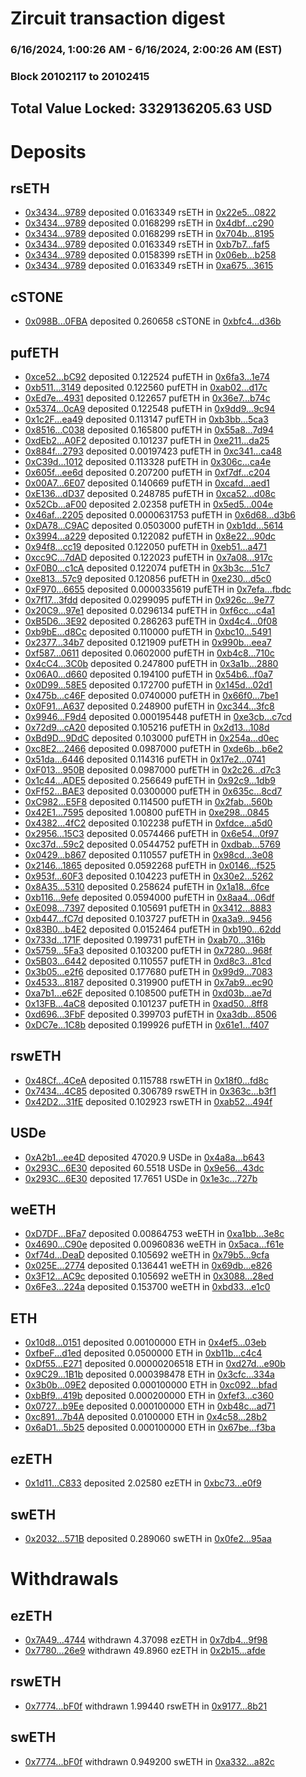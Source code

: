 # Zircuit transaction digest
### 6/16/2024, 1:00:26 AM - 6/16/2024, 2:00:26 AM (EST)
### Block 20102117 to 20102415

## Total Value Locked: 3329136205.63 USD

# Deposits
## rsETH
- [0x3434...9789](https://etherscan.io/address/0x34349c5569e7B846c3558961552D2202760A9789) deposited 0.0163349 rsETH in [0x22e5...0822](https://etherscan.io/tx/0x34349c5569e7B846c3558961552D2202760A9789)
- [0x3434...9789](https://etherscan.io/address/0x34349c5569e7B846c3558961552D2202760A9789) deposited 0.0168299 rsETH in [0x4dbf...c290](https://etherscan.io/tx/0x34349c5569e7B846c3558961552D2202760A9789)
- [0x3434...9789](https://etherscan.io/address/0x34349c5569e7B846c3558961552D2202760A9789) deposited 0.0168299 rsETH in [0x704b...8195](https://etherscan.io/tx/0x34349c5569e7B846c3558961552D2202760A9789)
- [0x3434...9789](https://etherscan.io/address/0x34349c5569e7B846c3558961552D2202760A9789) deposited 0.0163349 rsETH in [0xb7b7...faf5](https://etherscan.io/tx/0x34349c5569e7B846c3558961552D2202760A9789)
- [0x3434...9789](https://etherscan.io/address/0x34349c5569e7B846c3558961552D2202760A9789) deposited 0.0158399 rsETH in [0x06eb...b258](https://etherscan.io/tx/0x34349c5569e7B846c3558961552D2202760A9789)
- [0x3434...9789](https://etherscan.io/address/0x34349c5569e7B846c3558961552D2202760A9789) deposited 0.0163349 rsETH in [0xa675...3615](https://etherscan.io/tx/0x34349c5569e7B846c3558961552D2202760A9789)
## cSTONE
- [0x098B...0FBA](https://etherscan.io/address/0x098B6eDB329888ed006381E0C0301f70E0040FBA) deposited 0.260658 cSTONE in [0xbfc4...d36b](https://etherscan.io/tx/0x098B6eDB329888ed006381E0C0301f70E0040FBA)
## pufETH
- [0xce52...bC92](https://etherscan.io/address/0xce52a1fba74d084423e7bE32F32de60A40fabC92) deposited 0.122524 pufETH in [0x6fa3...1e74](https://etherscan.io/tx/0xce52a1fba74d084423e7bE32F32de60A40fabC92)
- [0xb511...3149](https://etherscan.io/address/0xb5115D9746b13fa6397FfFf8AA588f5235D13149) deposited 0.122560 pufETH in [0xab02...d17c](https://etherscan.io/tx/0xb5115D9746b13fa6397FfFf8AA588f5235D13149)
- [0xEd7e...4931](https://etherscan.io/address/0xEd7eD7D50B94e12920899f9879021C4baeAa4931) deposited 0.122657 pufETH in [0x36e7...b74c](https://etherscan.io/tx/0xEd7eD7D50B94e12920899f9879021C4baeAa4931)
- [0x5374...0cA9](https://etherscan.io/address/0x5374bdbB5773FAfdA9CB1886E3e4A3940BD40cA9) deposited 0.122548 pufETH in [0x9dd9...9c94](https://etherscan.io/tx/0x5374bdbB5773FAfdA9CB1886E3e4A3940BD40cA9)
- [0x1c2F...ea49](https://etherscan.io/address/0x1c2Ff71067F90C3490d307A8729cF565F869ea49) deposited 0.113147 pufETH in [0xb3bb...5ca3](https://etherscan.io/tx/0x1c2Ff71067F90C3490d307A8729cF565F869ea49)
- [0x8516...C038](https://etherscan.io/address/0x851692bA1832ae548F438D4420242A5779f7C038) deposited 0.165800 pufETH in [0x55a8...7d94](https://etherscan.io/tx/0x851692bA1832ae548F438D4420242A5779f7C038)
- [0xdEb2...A0F2](https://etherscan.io/address/0xdEb2a08566eBB06D46256cF54C3709EDe1FbA0F2) deposited 0.101237 pufETH in [0xe211...da25](https://etherscan.io/tx/0xdEb2a08566eBB06D46256cF54C3709EDe1FbA0F2)
- [0x884f...2793](https://etherscan.io/address/0x884f27340847963C756D3253b9C75fD26E742793) deposited 0.00197423 pufETH in [0xc341...ca48](https://etherscan.io/tx/0x884f27340847963C756D3253b9C75fD26E742793)
- [0xC39d...1012](https://etherscan.io/address/0xC39d5605Bb90a44a26F3bf89f5bc805e4F1c1012) deposited 0.113328 pufETH in [0x306c...ca4e](https://etherscan.io/tx/0xC39d5605Bb90a44a26F3bf89f5bc805e4F1c1012)
- [0x605f...ee6d](https://etherscan.io/address/0x605f1b93bFE5f7eBeDB2C2d09ab44e9D51bEee6d) deposited 0.207200 pufETH in [0xf7df...c204](https://etherscan.io/tx/0x605f1b93bFE5f7eBeDB2C2d09ab44e9D51bEee6d)
- [0x00A7...6E07](https://etherscan.io/address/0x00A7a6EE59f6aB6bb1fe421282974865e2236E07) deposited 0.140669 pufETH in [0xcafd...aed1](https://etherscan.io/tx/0x00A7a6EE59f6aB6bb1fe421282974865e2236E07)
- [0xE136...dD37](https://etherscan.io/address/0xE136c0F02D8bcF52cB60a41200582D9f8385dD37) deposited 0.248785 pufETH in [0xca52...d08c](https://etherscan.io/tx/0xE136c0F02D8bcF52cB60a41200582D9f8385dD37)
- [0x52Cb...aF00](https://etherscan.io/address/0x52CbB8AF00E728cE2789187622beC8029707aF00) deposited 2.02358 pufETH in [0x5ed5...004e](https://etherscan.io/tx/0x52CbB8AF00E728cE2789187622beC8029707aF00)
- [0x46af...2205](https://etherscan.io/address/0x46af340D29d093CA098Fa4526767eDC374a72205) deposited 0.0000631753 pufETH in [0x6d68...d3b6](https://etherscan.io/tx/0x46af340D29d093CA098Fa4526767eDC374a72205)
- [0xDA78...C9AC](https://etherscan.io/address/0xDA78969b8e274bC55F64a6c7a7C8529C7D38C9AC) deposited 0.0503000 pufETH in [0xb1dd...5614](https://etherscan.io/tx/0xDA78969b8e274bC55F64a6c7a7C8529C7D38C9AC)
- [0x3994...a229](https://etherscan.io/address/0x39948f3369f7F892Fd97f80e346957715A20a229) deposited 0.122082 pufETH in [0x8e22...90dc](https://etherscan.io/tx/0x39948f3369f7F892Fd97f80e346957715A20a229)
- [0x94f8...cc19](https://etherscan.io/address/0x94f882c85F8b2e4a0bD2D0E2C9A6AF862B2dcc19) deposited 0.122050 pufETH in [0xeb51...a471](https://etherscan.io/tx/0x94f882c85F8b2e4a0bD2D0E2C9A6AF862B2dcc19)
- [0xcc9C...7dAD](https://etherscan.io/address/0xcc9CE92B01E92DF58843b108ba331008F91E7dAD) deposited 0.122023 pufETH in [0x7a08...917c](https://etherscan.io/tx/0xcc9CE92B01E92DF58843b108ba331008F91E7dAD)
- [0xF0B0...c1cA](https://etherscan.io/address/0xF0B068da0D19637fD7717F57F93506d8eb98c1cA) deposited 0.122074 pufETH in [0x3b3c...51c7](https://etherscan.io/tx/0xF0B068da0D19637fD7717F57F93506d8eb98c1cA)
- [0xe813...57c9](https://etherscan.io/address/0xe8133454E3E2D52fFb1Abf8357dfD8A28A1857c9) deposited 0.120856 pufETH in [0xe230...d5c0](https://etherscan.io/tx/0xe8133454E3E2D52fFb1Abf8357dfD8A28A1857c9)
- [0xF970...6655](https://etherscan.io/address/0xF97040d2F79E0e55077E26522C68e99F4EC86655) deposited 0.0000335619 pufETH in [0x7efa...fbdc](https://etherscan.io/tx/0xF97040d2F79E0e55077E26522C68e99F4EC86655)
- [0x7f17...3fdd](https://etherscan.io/address/0x7f1779e294D32EC31Cf178e3bf749267b5833fdd) deposited 0.0299095 pufETH in [0x926c...9e77](https://etherscan.io/tx/0x7f1779e294D32EC31Cf178e3bf749267b5833fdd)
- [0x20C9...97e1](https://etherscan.io/address/0x20C9F1f6dBCd456FFAea7de2ED34D442f76e97e1) deposited 0.0296134 pufETH in [0xf6cc...c4a1](https://etherscan.io/tx/0x20C9F1f6dBCd456FFAea7de2ED34D442f76e97e1)
- [0xB5D6...3E92](https://etherscan.io/address/0xB5D6e01Db0791D222C2D080B6acBE3f2eDB23E92) deposited 0.286263 pufETH in [0xd4c4...0f08](https://etherscan.io/tx/0xB5D6e01Db0791D222C2D080B6acBE3f2eDB23E92)
- [0xb9bE...d8Cc](https://etherscan.io/address/0xb9bE0888AAB460bE2E9B26a4E02b4E658Fa0d8Cc) deposited 0.110000 pufETH in [0xbc10...5491](https://etherscan.io/tx/0xb9bE0888AAB460bE2E9B26a4E02b4E658Fa0d8Cc)
- [0x2377...34b7](https://etherscan.io/address/0x2377530da9831e47B1d03B2001e7A2ff303B34b7) deposited 0.121909 pufETH in [0x990b...eea7](https://etherscan.io/tx/0x2377530da9831e47B1d03B2001e7A2ff303B34b7)
- [0xf587...0611](https://etherscan.io/address/0xf5878596bA164416B2cF8836e35998fb24320611) deposited 0.0602000 pufETH in [0xb4c8...710c](https://etherscan.io/tx/0xf5878596bA164416B2cF8836e35998fb24320611)
- [0x4cC4...3C0b](https://etherscan.io/address/0x4cC4FCc63b28bB5E0709E5DfdE64eE362E613C0b) deposited 0.247800 pufETH in [0x3a1b...2880](https://etherscan.io/tx/0x4cC4FCc63b28bB5E0709E5DfdE64eE362E613C0b)
- [0x06A0...d660](https://etherscan.io/address/0x06A0b09DE442643A31cc505075b92214bCbFd660) deposited 0.194100 pufETH in [0x54b6...f0a7](https://etherscan.io/tx/0x06A0b09DE442643A31cc505075b92214bCbFd660)
- [0x0D99...58E5](https://etherscan.io/address/0x0D995e23380861Be89e90F3E3f8dc0c6e24858E5) deposited 0.172700 pufETH in [0x145d...02d1](https://etherscan.io/tx/0x0D995e23380861Be89e90F3E3f8dc0c6e24858E5)
- [0x475b...c46F](https://etherscan.io/address/0x475b56668075b5d11518586Edeb65f028a97c46F) deposited 0.0740000 pufETH in [0x66f0...7be1](https://etherscan.io/tx/0x475b56668075b5d11518586Edeb65f028a97c46F)
- [0x0F91...A637](https://etherscan.io/address/0x0F9140ff451a70d4b4c67E09e52ae4D462E7A637) deposited 0.248900 pufETH in [0xc344...3fc8](https://etherscan.io/tx/0x0F9140ff451a70d4b4c67E09e52ae4D462E7A637)
- [0x9946...F9d4](https://etherscan.io/address/0x99461101468D3FD96Ff8973c0642C7748074F9d4) deposited 0.000195448 pufETH in [0xe3cb...c7cd](https://etherscan.io/tx/0x99461101468D3FD96Ff8973c0642C7748074F9d4)
- [0x72d9...cA20](https://etherscan.io/address/0x72d944D3d552d225d4ac433aEc8132CEde56cA20) deposited 0.105216 pufETH in [0x2d13...108d](https://etherscan.io/tx/0x72d944D3d552d225d4ac433aEc8132CEde56cA20)
- [0xBd9D...9DdC](https://etherscan.io/address/0xBd9Db36BE9d86Adc24bF84923cF4253ab0909DdC) deposited 0.103000 pufETH in [0x254a...d0ec](https://etherscan.io/tx/0xBd9Db36BE9d86Adc24bF84923cF4253ab0909DdC)
- [0xc8E2...2466](https://etherscan.io/address/0xc8E256b249b149FC38Bc0e215D3A461484B62466) deposited 0.0987000 pufETH in [0xde6b...b6e2](https://etherscan.io/tx/0xc8E256b249b149FC38Bc0e215D3A461484B62466)
- [0x51da...6446](https://etherscan.io/address/0x51daF54367286e2c166f0b5db6f45a2DD0556446) deposited 0.114316 pufETH in [0x17e2...0741](https://etherscan.io/tx/0x51daF54367286e2c166f0b5db6f45a2DD0556446)
- [0xF013...950B](https://etherscan.io/address/0xF013610592e06aA0B1235eaCCF37DAd65cFd950B) deposited 0.0987000 pufETH in [0x2c26...d7c3](https://etherscan.io/tx/0xF013610592e06aA0B1235eaCCF37DAd65cFd950B)
- [0x1c44...ADE5](https://etherscan.io/address/0x1c44d0ce99F0508BE0c900827143f7Ea4FC9ADE5) deposited 0.256649 pufETH in [0x92c9...1db9](https://etherscan.io/tx/0x1c44d0ce99F0508BE0c900827143f7Ea4FC9ADE5)
- [0xFf52...BAE3](https://etherscan.io/address/0xFf5286a02e425067Fe88F87309F734192bf4BAE3) deposited 0.0300000 pufETH in [0x635c...8cd7](https://etherscan.io/tx/0xFf5286a02e425067Fe88F87309F734192bf4BAE3)
- [0xC982...E5F8](https://etherscan.io/address/0xC9828b610F640e0a23E39c468A08d420fAC8E5F8) deposited 0.114500 pufETH in [0x2fab...560b](https://etherscan.io/tx/0xC9828b610F640e0a23E39c468A08d420fAC8E5F8)
- [0x42E1...7595](https://etherscan.io/address/0x42E118Bd0a27E434FE4DFb119Ef85a4b87347595) deposited 1.00800 pufETH in [0xe298...0845](https://etherscan.io/tx/0x42E118Bd0a27E434FE4DFb119Ef85a4b87347595)
- [0x4382...4fC2](https://etherscan.io/address/0x43824874a020f6A7e42482209C2ce622090e4fC2) deposited 0.102238 pufETH in [0xfdce...a5d0](https://etherscan.io/tx/0x43824874a020f6A7e42482209C2ce622090e4fC2)
- [0x2956...15C3](https://etherscan.io/address/0x295676D5a293F05CdA7E527a2FF876546cdB15C3) deposited 0.0574466 pufETH in [0x6e54...0f97](https://etherscan.io/tx/0x295676D5a293F05CdA7E527a2FF876546cdB15C3)
- [0xc37d...59c2](https://etherscan.io/address/0xc37d14618A308Ad2ef1A6E3Ceb70DAc81CE459c2) deposited 0.0544752 pufETH in [0xdbab...5769](https://etherscan.io/tx/0xc37d14618A308Ad2ef1A6E3Ceb70DAc81CE459c2)
- [0x0429...b867](https://etherscan.io/address/0x042903e0171651e0Ec9f5337f14f110ED740b867) deposited 0.110557 pufETH in [0x98cd...3e08](https://etherscan.io/tx/0x042903e0171651e0Ec9f5337f14f110ED740b867)
- [0x2146...1865](https://etherscan.io/address/0x2146Fa841F0c1076C064E14c05FfFf6e7BA41865) deposited 0.0592268 pufETH in [0x0146...f525](https://etherscan.io/tx/0x2146Fa841F0c1076C064E14c05FfFf6e7BA41865)
- [0x953f...60F3](https://etherscan.io/address/0x953f197c7d1b6Ec99e9A37877fF3e2B31e5160F3) deposited 0.104223 pufETH in [0x30e2...5262](https://etherscan.io/tx/0x953f197c7d1b6Ec99e9A37877fF3e2B31e5160F3)
- [0x8A35...5310](https://etherscan.io/address/0x8A35a2a968FEaB8BA4159BC806633cF419A45310) deposited 0.258624 pufETH in [0x1a18...6fce](https://etherscan.io/tx/0x8A35a2a968FEaB8BA4159BC806633cF419A45310)
- [0xb116...9efe](https://etherscan.io/address/0xb116D59D65Eb80b7057D3AeA7A79c77C4e819efe) deposited 0.0594000 pufETH in [0x8aa4...06df](https://etherscan.io/tx/0xb116D59D65Eb80b7057D3AeA7A79c77C4e819efe)
- [0xE098...7397](https://etherscan.io/address/0xE0988ff83573B16F3652D133Ffa98c21DfC57397) deposited 0.105691 pufETH in [0x3412...8883](https://etherscan.io/tx/0xE0988ff83573B16F3652D133Ffa98c21DfC57397)
- [0xb447...fC7d](https://etherscan.io/address/0xb44718ceC44D539a2856044d1De9729dCeA4fC7d) deposited 0.103727 pufETH in [0xa3a9...9456](https://etherscan.io/tx/0xb44718ceC44D539a2856044d1De9729dCeA4fC7d)
- [0x83B0...b4E2](https://etherscan.io/address/0x83B05dcDf9Fc5c621B66ee17c83A4Bc00a28b4E2) deposited 0.0152464 pufETH in [0xb190...62dd](https://etherscan.io/tx/0x83B05dcDf9Fc5c621B66ee17c83A4Bc00a28b4E2)
- [0x733d...171F](https://etherscan.io/address/0x733da2e3Ef09e6daaA8cA601d73125a05bF2171F) deposited 0.199731 pufETH in [0xab70...316b](https://etherscan.io/tx/0x733da2e3Ef09e6daaA8cA601d73125a05bF2171F)
- [0x5759...5Fa3](https://etherscan.io/address/0x57593bCf8d8296B51264a3F4f27534227a9f5Fa3) deposited 0.103200 pufETH in [0x7280...968f](https://etherscan.io/tx/0x57593bCf8d8296B51264a3F4f27534227a9f5Fa3)
- [0x5B03...6442](https://etherscan.io/address/0x5B03a73Aa49508982c8B83C548CCb819896E6442) deposited 0.110557 pufETH in [0xd8c3...81cd](https://etherscan.io/tx/0x5B03a73Aa49508982c8B83C548CCb819896E6442)
- [0x3b05...e2f6](https://etherscan.io/address/0x3b055fba2E6195420D3DE830b2Cfef8ed403e2f6) deposited 0.177680 pufETH in [0x99d9...7083](https://etherscan.io/tx/0x3b055fba2E6195420D3DE830b2Cfef8ed403e2f6)
- [0x4533...8187](https://etherscan.io/address/0x4533AFcf90E651E923f15649b4Cd92B7b1fD8187) deposited 0.319900 pufETH in [0x7ab9...ec90](https://etherscan.io/tx/0x4533AFcf90E651E923f15649b4Cd92B7b1fD8187)
- [0xa7b1...e62F](https://etherscan.io/address/0xa7b1cA508b328C6404b502Cf0C34a67d5584e62F) deposited 0.108500 pufETH in [0xd03b...ae7d](https://etherscan.io/tx/0xa7b1cA508b328C6404b502Cf0C34a67d5584e62F)
- [0x13FB...4aC8](https://etherscan.io/address/0x13FBdbE71AAA10c948a65A19E217E2FF31384aC8) deposited 0.101237 pufETH in [0xad50...8ff8](https://etherscan.io/tx/0x13FBdbE71AAA10c948a65A19E217E2FF31384aC8)
- [0xd696...3FbF](https://etherscan.io/address/0xd69686Bb14536e5b10efc4bD5f47a1b232513FbF) deposited 0.399703 pufETH in [0xa3db...8506](https://etherscan.io/tx/0xd69686Bb14536e5b10efc4bD5f47a1b232513FbF)
- [0xDC7e...1C8b](https://etherscan.io/address/0xDC7e6C1F98CA38B1aFa49D4E92fb91D2C1851C8b) deposited 0.199926 pufETH in [0x61e1...f407](https://etherscan.io/tx/0xDC7e6C1F98CA38B1aFa49D4E92fb91D2C1851C8b)
## rswETH
- [0x48Cf...4CeA](https://etherscan.io/address/0x48Cf11DAdf3c4bf9651A4a9Caf94b2C244984CeA) deposited 0.115788 rswETH in [0x18f0...fd8c](https://etherscan.io/tx/0x48Cf11DAdf3c4bf9651A4a9Caf94b2C244984CeA)
- [0x7434...4C85](https://etherscan.io/address/0x7434CA96d8033500600C56bf4390CD4326d64C85) deposited 0.306789 rswETH in [0x363c...b3f1](https://etherscan.io/tx/0x7434CA96d8033500600C56bf4390CD4326d64C85)
- [0x42D2...31fE](https://etherscan.io/address/0x42D2e08dFF65A7535fA27A9bfD1E98E915F931fE) deposited 0.102923 rswETH in [0xab52...494f](https://etherscan.io/tx/0x42D2e08dFF65A7535fA27A9bfD1E98E915F931fE)
## USDe
- [0xA2b1...ee4D](https://etherscan.io/address/0xA2b16c27c0766A1Df18892F7b0413b4f5806ee4D) deposited 47020.9 USDe in [0x4a8a...b643](https://etherscan.io/tx/0xA2b16c27c0766A1Df18892F7b0413b4f5806ee4D)
- [0x293C...6E30](https://etherscan.io/address/0x293C6937D8D82e05B01335F7B33FBA0c8e256E30) deposited 60.5518 USDe in [0x9e56...43dc](https://etherscan.io/tx/0x293C6937D8D82e05B01335F7B33FBA0c8e256E30)
- [0x293C...6E30](https://etherscan.io/address/0x293C6937D8D82e05B01335F7B33FBA0c8e256E30) deposited 17.7651 USDe in [0x1e3c...727b](https://etherscan.io/tx/0x293C6937D8D82e05B01335F7B33FBA0c8e256E30)
## weETH
- [0xD7DF...BFa7](https://etherscan.io/address/0xD7DF7E085214743530afF339aFC420c7c720BFa7) deposited 0.00864753 weETH in [0xa1bb...3e8c](https://etherscan.io/tx/0xD7DF7E085214743530afF339aFC420c7c720BFa7)
- [0x4690...C90e](https://etherscan.io/address/0x4690290cE3f75Ae4879e513d62D7dc5f62F0C90e) deposited 0.00960836 weETH in [0x5aca...f61e](https://etherscan.io/tx/0x4690290cE3f75Ae4879e513d62D7dc5f62F0C90e)
- [0xf74d...DeaD](https://etherscan.io/address/0xf74d43D6b926FBC48f8a97eFBde60EdBa6a9DeaD) deposited 0.105692 weETH in [0x79b5...9cfa](https://etherscan.io/tx/0xf74d43D6b926FBC48f8a97eFBde60EdBa6a9DeaD)
- [0x025E...2774](https://etherscan.io/address/0x025E545E693CfEB629bB5B7Be72fEA50Fa772774) deposited 0.136441 weETH in [0x69db...e826](https://etherscan.io/tx/0x025E545E693CfEB629bB5B7Be72fEA50Fa772774)
- [0x3F12...AC9c](https://etherscan.io/address/0x3F12999A9122fD5B254405FB8A797dB162eAAC9c) deposited 0.105692 weETH in [0x3088...28ed](https://etherscan.io/tx/0x3F12999A9122fD5B254405FB8A797dB162eAAC9c)
- [0x6Fe3...224a](https://etherscan.io/address/0x6Fe35837fB6A7245fd43DF663a339dEa392e224a) deposited 0.153700 weETH in [0xbd33...e1c0](https://etherscan.io/tx/0x6Fe35837fB6A7245fd43DF663a339dEa392e224a)
## ETH
- [0x10d8...0151](https://etherscan.io/address/0x10d8209F0b4a27910fcC8530AFC47Be5F3980151) deposited 0.00100000 ETH in [0x4ef5...03eb](https://etherscan.io/tx/0x10d8209F0b4a27910fcC8530AFC47Be5F3980151)
- [0xfbeF...d1ed](https://etherscan.io/address/0xfbeF9F47c4ffB9535b3f2D58828c04fEf43Dd1ed) deposited 0.0500000 ETH in [0xb11b...c4c4](https://etherscan.io/tx/0xfbeF9F47c4ffB9535b3f2D58828c04fEf43Dd1ed)
- [0xDf55...E271](https://etherscan.io/address/0xDf55e1a5cD3cdCB4D2782dC281300588A9a7E271) deposited 0.00000206518 ETH in [0xd27d...e90b](https://etherscan.io/tx/0xDf55e1a5cD3cdCB4D2782dC281300588A9a7E271)
- [0x9C29...1B1b](https://etherscan.io/address/0x9C290F5744b5606cE9812810a6706D2a17Ac1B1b) deposited 0.000398478 ETH in [0x3cfc...334a](https://etherscan.io/tx/0x9C290F5744b5606cE9812810a6706D2a17Ac1B1b)
- [0x3b0b...09E2](https://etherscan.io/address/0x3b0b99eE8552352A25254559aA0d2786ef5109E2) deposited 0.000100000 ETH in [0xc092...bfad](https://etherscan.io/tx/0x3b0b99eE8552352A25254559aA0d2786ef5109E2)
- [0xbBf9...419b](https://etherscan.io/address/0xbBf9CdAF74f7FA9482d965B7B9D6931Ad710419b) deposited 0.000200000 ETH in [0xfef3...c360](https://etherscan.io/tx/0xbBf9CdAF74f7FA9482d965B7B9D6931Ad710419b)
- [0x0727...b9Ee](https://etherscan.io/address/0x07276DF8e19beB4d954f67c991B7858515a0b9Ee) deposited 0.000100000 ETH in [0xb48c...ad71](https://etherscan.io/tx/0x07276DF8e19beB4d954f67c991B7858515a0b9Ee)
- [0xc891...7b4A](https://etherscan.io/address/0xc8910Ba3Df80c7f4100cE925d6a6c500Ff857b4A) deposited 0.0100000 ETH in [0x4c58...28b2](https://etherscan.io/tx/0xc8910Ba3Df80c7f4100cE925d6a6c500Ff857b4A)
- [0x6aD1...5b25](https://etherscan.io/address/0x6aD1D8F4D3D27aB5DEE2689f019b998aEAE45b25) deposited 0.000100000 ETH in [0x67be...f3ba](https://etherscan.io/tx/0x6aD1D8F4D3D27aB5DEE2689f019b998aEAE45b25)
## ezETH
- [0x1d11...C833](https://etherscan.io/address/0x1d11D5eAA7227C9570a381cf7e5A07C327F4C833) deposited 2.02580 ezETH in [0xbc73...e0f9](https://etherscan.io/tx/0x1d11D5eAA7227C9570a381cf7e5A07C327F4C833)
## swETH
- [0x2032...571B](https://etherscan.io/address/0x20326EB316Afd6FAf15b07793adf6F1f5e46571B) deposited 0.289060 swETH in [0x0fe2...95aa](https://etherscan.io/tx/0x20326EB316Afd6FAf15b07793adf6F1f5e46571B)
# Withdrawals
## ezETH
- [0x7A49...4744](https://etherscan.io/address/0x7A493Be5c2ce014cD049Bf178a1ac0Db1B434744) withdrawn 4.37098 ezETH in [0x7db4...9f98](https://etherscan.io/tx/0x7A493Be5c2ce014cD049Bf178a1ac0Db1B434744)
- [0x7780...26e9](https://etherscan.io/address/0x77805185d0Bb73E15dfcA05C14203A02173426e9) withdrawn 49.8960 ezETH in [0x2b15...afde](https://etherscan.io/tx/0x77805185d0Bb73E15dfcA05C14203A02173426e9)
## rswETH
- [0x7774...bF0f](https://etherscan.io/address/0x77743A0a28203634aaFC586B67b1B0a7A161bF0f) withdrawn 1.99440 rswETH in [0x9177...8b21](https://etherscan.io/tx/0x77743A0a28203634aaFC586B67b1B0a7A161bF0f)
## swETH
- [0x7774...bF0f](https://etherscan.io/address/0x77743A0a28203634aaFC586B67b1B0a7A161bF0f) withdrawn 0.949200 swETH in [0xa332...a82c](https://etherscan.io/tx/0x77743A0a28203634aaFC586B67b1B0a7A161bF0f)

